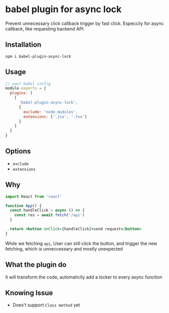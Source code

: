 # babel plugin for async lock

Prevent unnecessary click callback trigger by fast click. Especcily for async callback, like requesting backend API.

## Installation

```
npm i babel-plugin-async-lock
```

## Usage

```js
// your babel config
module.exports = {
  plugins: [
    [
      'babel-plugin-async-lock',
      {
        exclude: 'node_modules',
        extensions: ['.jsx', '.tsx']
      }
    ]
  ]
}
```

## Options

* `exclude`
* `extensions`


## Why

```jsx
import React from 'react'

function App() {
  const handleClick = async () => {
    const res = await fetch('/api')
  }

  return <button onClick={handleClick}>send request</button>
}
```

While we fetching `api`, User can still click the button, and trigger the new fetching, which is unneccessary and mostly unexpected


## What the plugin do

it will transform the code, automaticlly add a locker to every async function


## Knowing Issue

* Does't support `Class method` yet
